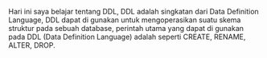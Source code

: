 Hari ini saya belajar tentang DDL, DDL adalah singkatan dari Data Definition Language, DDL dapat di gunakan untuk mengoperasikan suatu skema struktur pada sebuah database, perintah utama yang dapat di gunakan pada DDL (Data Definition Language) adalah seperti CREATE, RENAME, ALTER, DROP.